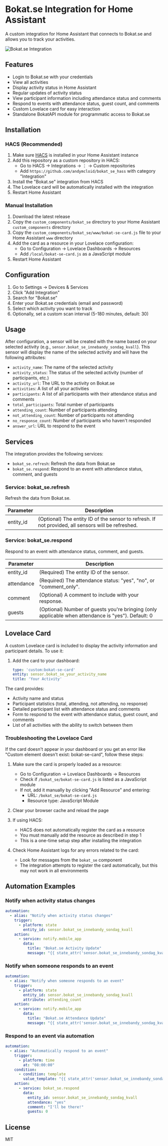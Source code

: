 # Bokat.se Integration for Home Assistant

A custom integration for Home Assistant that connects to Bokat.se and allows you to track your activities.

![Bokat.se Integration](./screenshot.png)

## Features

- Login to Bokat.se with your credentials
- View all activities
- Display activity status in Home Assistant
- Regular updates of activity status
- View participant information including attendance status and comments
- Respond to events with attendance status, guest count, and comments
- Custom Lovelace card for easy interaction
- Standalone BokatAPI module for programmatic access to Bokat.se

## Installation

### HACS (Recommended)

1. Make sure [HACS](https://hacs.xyz/) is installed in your Home Assistant instance
2. Add this repository as a custom repository in HACS:
   - Go to HACS → Integrations → ⋮ → Custom repositories
   - Add `https://github.com/andymcloid/bokat_se_hass` with category "Integration"
3. Install the "Bokat.se" integration from HACS
4. The Lovelace card will be automatically installed with the integration
5. Restart Home Assistant

### Manual Installation

1. Download the latest release
2. Copy the `custom_components/bokat_se` directory to your Home Assistant `custom_components` directory
3. Copy the `custom_components/bokat_se/www/bokat-se-card.js` file to your Home Assistant `www` directory
4. Add the card as a resource in your Lovelace configuration:
   - Go to Configuration → Lovelace Dashboards → Resources
   - Add `/local/bokat-se-card.js` as a JavaScript module
5. Restart Home Assistant

## Configuration

1. Go to Settings → Devices & Services
2. Click "Add Integration"
3. Search for "Bokat.se"
4. Enter your Bokat.se credentials (email and password)
5. Select which activity you want to track
6. Optionally, set a custom scan interval (5-180 minutes, default: 30)

## Usage

After configuration, a sensor will be created with the name based on your selected activity (e.g., `sensor.bokat_se_innebandy_sondag_kvall`). This sensor will display the name of the selected activity and will have the following attributes:

- `activity_name`: The name of the selected activity
- `activity_status`: The status of the selected activity (number of participants, etc.)
- `activity_url`: The URL to the activity on Bokat.se
- `activities`: A list of all your activities
- `participants`: A list of all participants with their attendance status and comments
- `total_participants`: Total number of participants
- `attending_count`: Number of participants attending
- `not_attending_count`: Number of participants not attending
- `no_response_count`: Number of participants who haven't responded
- `answer_url`: URL to respond to the event

## Services

The integration provides the following services:

- `bokat_se.refresh`: Refresh the data from Bokat.se
- `bokat_se.respond`: Respond to an event with attendance status, comment, and guests

### Service: bokat_se.refresh

Refresh the data from Bokat.se.

| Parameter | Description |
|-----------|-------------|
| entity_id | (Optional) The entity ID of the sensor to refresh. If not provided, all sensors will be refreshed. |

### Service: bokat_se.respond

Respond to an event with attendance status, comment, and guests.

| Parameter | Description |
|-----------|-------------|
| entity_id | (Required) The entity ID of the sensor. |
| attendance | (Required) The attendance status: "yes", "no", or "comment_only". |
| comment | (Optional) A comment to include with your response. |
| guests | (Optional) Number of guests you're bringing (only applicable when attendance is "yes"). Default: 0 |

## Lovelace Card

A custom Lovelace card is included to display the activity information and participant details. To use it:

1. Add the card to your dashboard:
   ```yaml
   type: 'custom:bokat-se-card'
   entity: sensor.bokat_se_your_activity_name
   title: 'Your Activity'
   ```

The card provides:
- Activity name and status
- Participant statistics (total, attending, not attending, no response)
- Detailed participant list with attendance status and comments
- Form to respond to the event with attendance status, guest count, and comments
- List of all activities with the ability to switch between them

### Troubleshooting the Lovelace Card

If the card doesn't appear in your dashboard or you get an error like "Custom element doesn't exist: bokat-se-card", follow these steps:

1. Make sure the card is properly loaded as a resource:
   - Go to Configuration → Lovelace Dashboards → Resources
   - Check if `/bokat_se/bokat-se-card.js` is listed as a JavaScript module
   - If not, add it manually by clicking "Add Resource" and entering:
     - URL: `/bokat_se/bokat-se-card.js`
     - Resource type: JavaScript Module

2. Clear your browser cache and reload the page

3. If using HACS:
   - HACS does not automatically register the card as a resource
   - You must manually add the resource as described in step 1
   - This is a one-time setup step after installing the integration

4. Check Home Assistant logs for any errors related to the card:
   - Look for messages from the `bokat_se` component
   - The integration attempts to register the card automatically, but this may not work in all environments

## Automation Examples

### Notify when activity status changes

```yaml
automation:
  - alias: "Notify when activity status changes"
    trigger:
      - platform: state
        entity_id: sensor.bokat_se_innebandy_sondag_kvall
    action:
      - service: notify.mobile_app
        data:
          title: "Bokat.se Activity Update"
          message: "{{ state_attr('sensor.bokat_se_innebandy_sondag_kvall', 'activity_status') }}"
```

### Notify when someone responds to an event

```yaml
automation:
  - alias: "Notify when someone responds to an event"
    trigger:
      - platform: state
        entity_id: sensor.bokat_se_innebandy_sondag_kvall
        attribute: attending_count
    action:
      - service: notify.mobile_app
        data:
          title: "Bokat.se Attendance Update"
          message: "{{ state_attr('sensor.bokat_se_innebandy_sondag_kvall', 'attending_count') }} people are now attending"
```

### Respond to an event via automation

```yaml
automation:
  - alias: "Automatically respond to an event"
    trigger:
      - platform: time
        at: "08:00:00"
    condition:
      - condition: template
        value_template: "{{ state_attr('sensor.bokat_se_innebandy_sondag_kvall', 'answer_url') != '' }}"
    action:
      - service: bokat_se.respond
        data:
          entity_id: sensor.bokat_se_innebandy_sondag_kvall
          attendance: "yes"
          comment: "I'll be there!"
          guests: 0
```

## License

MIT
